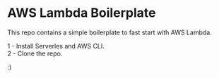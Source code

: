 # AWS Lambda Boilerplate

This repo contains a simple boilerplate to fast start with AWS Lambda.

1 - Install Serverles and AWS CLI. <br>
2 - Clone the repo.

:)
